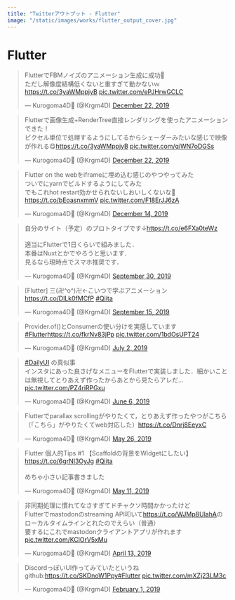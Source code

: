 ```yaml
---
title: "Twitterアウトプット - Flutter"
image: "/static/images/works/flutter_output_cover.jpg"
---
```


# Flutter

<blockquote class="twitter-tweet"><p lang="ja" dir="ltr">FlutterでFBMノイズのアニメーション生成に成功🎉<br>ただし解像度結構低くないと重すぎて動かないｗ<a href="https://t.co/3yaWMppjyB">https://t.co/3yaWMppjyB</a> <a href="https://t.co/ePJHrwGCLC">pic.twitter.com/ePJHrwGCLC</a></p>&mdash; Kurogoma4D🗼 (@Krgm4D) <a href="https://twitter.com/Krgm4D/status/1208695590818697216?ref_src=twsrc%5Etfw">December 22, 2019</a></blockquote>

<blockquote class="twitter-tweet"><p lang="ja" dir="ltr">Flutterで画像生成+RenderTree直接レンダリングを使ったアニメーションできた！<br>ピクセル単位で処理するようにしてるからシェーダーみたいな感じで映像が作れる😋<a href="https://t.co/3yaWMppjyB">https://t.co/3yaWMppjyB</a> <a href="https://t.co/qiWN7oDGSs">pic.twitter.com/qiWN7oDGSs</a></p>&mdash; Kurogoma4D🗼 (@Krgm4D) <a href="https://twitter.com/Krgm4D/status/1208592011420266498?ref_src=twsrc%5Etfw">December 22, 2019</a></blockquote>

<blockquote class="twitter-tweet"><p lang="ja" dir="ltr">Flutter on the webをiframeに埋め込む感じのやつやってみた<br>ついでにyarnでビルドするようにしてみた<br>でもこれhot restart効かせられないしおいしくないな🤔<a href="https://t.co/bEoasnxmmV">https://t.co/bEoasnxmmV</a> <a href="https://t.co/F18ErJJ6zA">pic.twitter.com/F18ErJJ6zA</a></p>&mdash; Kurogoma4D🗼 (@Krgm4D) <a href="https://twitter.com/Krgm4D/status/1205782825368047616?ref_src=twsrc%5Etfw">December 14, 2019</a></blockquote>

<blockquote class="twitter-tweet"><p lang="ja" dir="ltr">自分のサイト（予定）のプロトタイプです↓<a href="https://t.co/e6FXa0teWz">https://t.co/e6FXa0teWz</a><br><br>適当にFlutterで1日くらいで組みました．<br>本番はNuxtとかでやろうと思います．<br>見るなら現時点でスマホ推奨です．</p>&mdash; Kurogoma4D🗼 (@Krgm4D) <a href="https://twitter.com/Krgm4D/status/1178497367495962625?ref_src=twsrc%5Etfw">September 30, 2019</a></blockquote>

<blockquote class="twitter-tweet"><p lang="ja" dir="ltr">[Flutter] 三(卍^o^)卍←こいつで学ぶアニメーション <a href="https://t.co/DlLk0fMCfP">https://t.co/DlLk0fMCfP</a> <a href="https://twitter.com/hashtag/Qiita?src=hash&amp;ref_src=twsrc%5Etfw">#Qiita</a></p>&mdash; Kurogoma4D🗼 (@Krgm4D) <a href="https://twitter.com/Krgm4D/status/1173052722842460161?ref_src=twsrc%5Etfw">September 15, 2019</a></blockquote>

<blockquote class="twitter-tweet"><p lang="ja" dir="ltr">Provider.of()とConsumerの使い分けを実感しています <a href="https://twitter.com/hashtag/Flutter?src=hash&amp;ref_src=twsrc%5Etfw">#Flutter</a><a href="https://t.co/fkrNv83jPp">https://t.co/fkrNv83jPp</a> <a href="https://t.co/1bdOsUPT24">pic.twitter.com/1bdOsUPT24</a></p>&mdash; Kurogoma4D🗼 (@Krgm4D) <a href="https://twitter.com/Krgm4D/status/1145875753159938048?ref_src=twsrc%5Etfw">July 2, 2019</a></blockquote>

<blockquote class="twitter-tweet"><p lang="ja" dir="ltr"><a href="https://twitter.com/hashtag/DailyUI?src=hash&amp;ref_src=twsrc%5Etfw">#DailyUI</a> の真似事<br>インスタにあった良さげなメニューをFlutterで実装しました．細かいことは無視してとりあえず作ったからあとから見たらアレだ… <a href="https://t.co/PZ4riRPGxu">pic.twitter.com/PZ4riRPGxu</a></p>&mdash; Kurogoma4D🗼 (@Krgm4D) <a href="https://twitter.com/Krgm4D/status/1136632679862919169?ref_src=twsrc%5Etfw">June 6, 2019</a></blockquote>

<blockquote class="twitter-tweet"><p lang="ja" dir="ltr">Flutterでparallax scrollingがやりたくて，とりあえず作ったやつがこちら（「こちら」がやりたくてweb対応した）<a href="https://t.co/Dnrj8EeyxC">https://t.co/Dnrj8EeyxC</a></p>&mdash; Kurogoma4D🗼 (@Krgm4D) <a href="https://twitter.com/Krgm4D/status/1132539404864540672?ref_src=twsrc%5Etfw">May 26, 2019</a></blockquote>

<blockquote class="twitter-tweet"><p lang="ja" dir="ltr">Flutter 個人的Tips #1 【Scaffoldの背景をWidgetにしたい】 <a href="https://t.co/6grNI3OyJg">https://t.co/6grNI3OyJg</a> <a href="https://twitter.com/hashtag/Qiita?src=hash&amp;ref_src=twsrc%5Etfw">#Qiita</a><br><br>めちゃ小さい記事書きました</p>&mdash; Kurogoma4D🗼 (@Krgm4D) <a href="https://twitter.com/Krgm4D/status/1127027756456300544?ref_src=twsrc%5Etfw">May 11, 2019</a></blockquote>

<blockquote class="twitter-tweet"><p lang="ja" dir="ltr">非同期処理に慣れてなさすぎてドチャクソ時間かかったけど<br>Flutterでmastodonのstreaming API叩いて<a href="https://t.co/WJMp8UlahA">https://t.co/WJMp8UlahA</a>のローカルタイムラインとれたのでえらい（普通）<br>要するにこれでmastodonクライアントアプリが作れます <a href="https://t.co/KClOrV5xMu">pic.twitter.com/KClOrV5xMu</a></p>&mdash; Kurogoma4D🗼 (@Krgm4D) <a href="https://twitter.com/Krgm4D/status/1116977887498784769?ref_src=twsrc%5Etfw">April 13, 2019</a></blockquote>

<blockquote class="twitter-tweet"><p lang="ja" dir="ltr">DiscordっぽいUI作ってみていたというね<br>github:<a href="https://t.co/SKDnoW1Ppy">https://t.co/SKDnoW1Ppy</a><a href="https://twitter.com/hashtag/Flutter?src=hash&amp;ref_src=twsrc%5Etfw">#Flutter</a> <a href="https://t.co/mXZj23LM3c">pic.twitter.com/mXZj23LM3c</a></p>&mdash; Kurogoma4D🗼 (@Krgm4D) <a href="https://twitter.com/Krgm4D/status/1091232103671390210?ref_src=twsrc%5Etfw">February 1, 2019</a></blockquote> <script async src="https://platform.twitter.com/widgets.js" charset="utf-8"></script>